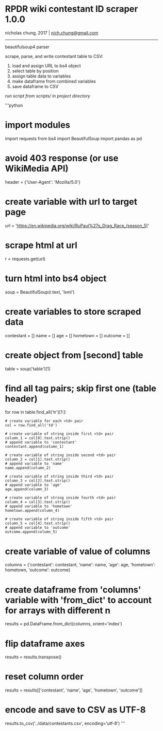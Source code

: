 # RPDR wiki contestant ID scraper 1.0.0
nicholas chung, 2017 | nich.chung@gmail.com
***

beautifulsoup4 parser

scrape, parse, and write contestant table to CSV:
 
 1. load and assign URL to bs4 object 
 2. select table by position
 3. assign table data to variables
 4. make dataframe from combined variables
 5. save dataframe to CSV

*run script from scripts/ in project directory*

'''python
# import modules
import requests
from bs4 import BeautifulSoup
import pandas as pd

# avoid 403 response (or use WikiMedia API)
header = {'User-Agent': 'Mozilla/5.0'}

# create variable with url to target page
url = 'https://en.wikipedia.org/wiki/RuPaul%27s_Drag_Race_(season_5)' 

# scrape html at url
r = requests.get(url)

# turn html into bs4 object
soup = BeautifulSoup(r.text, 'lxml')

# create variables to store scraped data
contestant = []
name = []
age = []
hometown = []
outcome = []

# create object from [second] table
table = soup('table')[1]

# find all <tr> tag pairs; skip first one (table header)
for row in table.find_all('tr')[1:]:
    
    # create variable for each <td> pair 
    col = row.find_all('td')

    # create variable of string inside first <td> pair
    column_1 = col[0].text.strip()
    # append variable to 'contestant' 
    contestant.append(column_1)
    
    # create variable of string inside second <td> pair
    column_2 = col[1].text.strip()
    # append variable to 'name' 
    name.append(column_2)
    
    # create variable of string inside third <td> pair
    column_3 = col[2].text.strip()
    # append variable to 'age' 
    age.append(column_3)
    
    # create variable of string inside fourth <td> pair
    column_4 = col[3].text.strip()
    # append variable to 'hometown' 
    hometown.append(column_4)
    
    # create variable of string inside fifth <td> pair
    column_5 = col[4].text.strip()
    # append variable to 'outcome' 
    outcome.append(column_5)
    

# create variable of value of columns
columns = {'contestant': contestant, 'name': name, 'age': age, 'hometown': hometown, 'outcome': outcome}

# create dataframe from 'columns' variable with 'from_dict' to account for arrays with different n
results = pd.DataFrame.from_dict(columns, orient='index')
# flip dataframe axes
results = results.transpose()
# reset column order
results = results[['contestant', 'name', 'age', 'hometown', 'outcome']]


# encode and save to CSV as UTF-8
results.to_csv('../data/contestants.csv', encoding='utf-8')
'''
